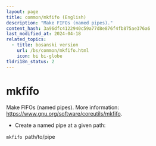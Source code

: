 ```yaml
---
layout: page
title: common/mkfifo (English)
description: "Make FIFOs (named pipes)."
content_hash: 3a96dfc4122940c59a77d8e876f4fb875ae376a6
last_modified_at: 2024-04-18
related_topics:
  - title: bosanski version
    url: /bs/common/mkfifo.html
    icon: bi bi-globe
tldri18n_status: 2
---
```

# mkfifo

Make FIFOs (named pipes).
More information: <https://www.gnu.org/software/coreutils/mkfifo>.

- Create a named pipe at a given path:

`mkfifo `<span class="tldr-var badge badge-pill bg-dark-lm bg-white-dm text-white-lm text-dark-dm font-weight-bold">path/to/pipe</span>
